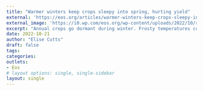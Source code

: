 ```yaml
---
title: "Warmer winters keep crops sleepy into spring, hurting yield"
external: 'https://eos.org/articles/warmer-winters-keep-crops-sleepy-into-spring-hurting-yield'
external_image: 'https://i0.wp.com/eos.org/wp-content/uploads/2022/10/rapeseed-fields.jpg?w=1200&ssl=1'
excerpt: "Annual crops go dormant during winter. Frosty temperatures cue them to wake up—but the warmer winters brought on by climate change scramble the cold signal, hurting yield."
date: 2022-10-21
author: "Elise Cutts"
draft: false
tags:
categories:
outlets:
- Eos
# layout options: single, single-sidebar
layout: single
---
```


